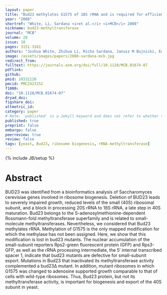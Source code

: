 ```yaml
---
layout: paper
title: "Bud23 methylates G1575 of 18S rRNA and is required for efficient nuclear export of pre-40S subunits"
year: "2008"
shortref: "White, Li, Sardana <i>et al.</i> <i>MCB</i> 2008"
nickname: bud23-methyltransferase
journal: "MCB"
volume: 28
issue: 10
pages: 3151-3161
authors: "Joshua White, Zhihua Li, Richa Sardana, Janusz M Bujnicki, Edward M Marcotte, Arlen W Johnson"
image: /assets/images/papers/2008-sardana-mcb.jpg
redirect_from: 
fulltext: https://journals.asm.org/doi/full/10.1128/MCB.01674-07
pdflink: 
github: 
pmid: 18332120
pmcid: PMC2423152
f1000: 
doi: "10.1128/MCB.01674-07"
dryad_doi: 
figshare_doi: 
altmetric_id: 
category: paper
# Note: 'published' is a Jekyll keyword and does not refer to whether the paper is published, but rather to whether this Markdown should be part of the rendered site.
published: true
preprint: false
embargo: false	
peerreview: true
review: false
tags: [yeast, Bud23, ribosome biogenesis, rRNA methyltransferase]
---
```

{% include JB/setup %}

# Abstract 

BUD23 was identified from a bioinformatics analysis of Saccharomyces cerevisiae genes involved in ribosome biogenesis. Deletion of BUD23 leads to severely impaired growth, reduced levels of the small (40S) ribosomal subunit, and a block in processing 20S rRNA to 18S rRNA, a late step in 40S maturation. Bud23 belongs to the S-adenosylmethionine-dependent Rossmann-fold methyltransferase superfamily and is related to small-molecule methyltransferases. Nevertheless, we considered that Bud23 methylates rRNA. Methylation of G1575 is the only mapped modification for which the methylase has not been assigned. Here, we show that this modification is lost in bud23 mutants. The nuclear accumulation of the small-subunit reporters Rps2-green fluorescent protein (GFP) and Rps3-GFP, as well as the rRNA processing intermediate, the 5′ internal transcribed spacer 1, indicate that bud23 mutants are defective for small-subunit export. Mutations in Bud23 that inactivated its methyltransferase activity complemented a bud23Δ mutant. In addition, mutant ribosomes in which G1575 was changed to adenosine supported growth comparable to that of cells with wild-type ribosomes. Thus, Bud23 protein, but not its methyltransferase activity, is important for biogenesis and export of the 40S subunit in yeast.